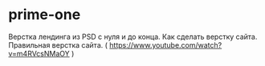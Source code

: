 # prime-one
Верстка лендинга из PSD с нуля и до конца. Как сделать верстку сайта. Правильная верстка сайта. ( https://www.youtube.com/watch?v=m4RVcsNMaOY )
